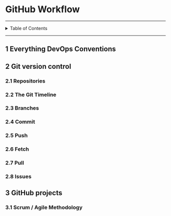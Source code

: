# GitHub Workflow

---

<details markdown="1">
  <summary>Table of Contents</summary>

</details>

---

## 1 Everything DevOps Conventions

## 2 Git version control

### 2.1 Repositories

### 2.2 The Git Timeline

### 2.3 Branches

### 2.4 Commit

### 2.5 Push

### 2.6 Fetch

### 2.7 Pull

### 2.8 Issues

## 3 GitHub projects

### 3.1 Scrum / Agile Methodology
